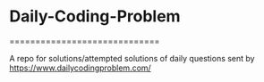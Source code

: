 # Daily-Coding-Problem
=============================

A repo for solutions/attempted solutions of daily questions sent by https://www.dailycodingproblem.com/
